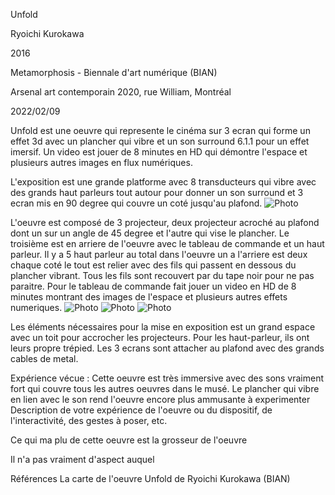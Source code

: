 Unfold

Ryoichi Kurokawa

2016

Metamorphosis - Biennale d'art numérique (BIAN)

Arsenal art contemporain 2020, rue William, Montréal

2022/02/09

Unfold est une oeuvre qui represente le cinéma sur 3 ecran qui forme un effet 3d avec un plancher qui vibre et un son surround 6.1.1 pour un effet imersif. Un video est jouer de 8 minutes en HD qui démontre l'espace et plusieurs autres images en flux numériques.

L'exposition est une grande platforme avec 8 transducteurs qui vibre avec des grands haut parleurs tout autour pour donner un son surround et 3 ecran mis en 90 degree qui couvre un coté jusqu'au plafond.
![Photo](unfold_principale.jpg)

L'oeuvre est composé de 3 projecteur, deux projecteur acroché au plafond dont un sur un angle de 45 degree et l'autre qui vise le plancher. Le troisième est en arriere de l'oeuvre avec le tableau de commande et un haut parleur. Il y a 5 haut parleur au total dans l'oeuvre un a l'arriere est deux chaque coté le tout est relier avec des fils qui passent en dessous du plancher vibrant. Tous les fils sont recouvert par du tape noir pour ne pas paraitre. Pour le tableau de commande fait jouer un video en HD de 8 minutes montrant des images de l'espace et plusieurs autres effets numeriques.
![Photo](unfold_projecteur1.jpg)
![Photo](unfold_projecteur2.jpg)
![Photo](unfold_commande.jpg)

Les éléments nécessaires pour la mise en exposition est un grand espace avec un toit pour accrocher les projecteurs. Pour les haut-parleur, ils ont leurs propre trépied. Les 3 ecrans sont attacher au plafond avec des grands cables de metal.

Expérience vécue :
Cette oeuvre est très immersive avec des sons vraiment fort qui couvre tous les autres oeuvres dans le musé. Le plancher qui vibre en lien avec le son rend l'oeuvre encore plus ammusante à experimenter  
Description de votre expérience de l'oeuvre ou du dispositif, de l'interactivité, des gestes à poser, etc.

Ce qui ma plu de cette oeuvre est la grosseur de l'oeuvre 

Il n'a pas vraiment d'aspect auquel 

Références
La carte de l'oeuvre Unfold de Ryoichi Kurokawa (BIAN) 
